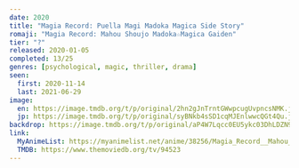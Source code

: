 ```yaml
---
date: 2020
title: "Magia Record: Puella Magi Madoka Magica Side Story"
romaji: "Magia Record: Mahou Shoujo Madoka☆Magica Gaiden"
tier: "?"
released: 2020-01-05
completed: 13/25
genres: [psychological, magic, thriller, drama]
seen:
  first: 2020-11-14
  last: 2021-06-29
image:
  en: https://image.tmdb.org/t/p/original/2hn2gJnTrntGWwpcugUvpncsNMK.jpg
  jp: https://image.tmdb.org/t/p/original/syBNkb4sSD1cqMJEnlwwcQGt4Qu.jpg
backdrop: https://image.tmdb.org/t/p/original/aP4W7Lqcc0EU5ykc03DhLDZN9uP.jpg
link:
  MyAnimeList: https://myanimelist.net/anime/38256/Magia_Record__Mahou_Shoujo_Madoka%E2%98%86Magica_Gaiden_TV
  TMDB: https://www.themoviedb.org/tv/94523
---
```

